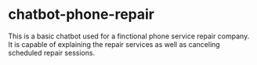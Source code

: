 # chatbot-phone-repair

This is a basic chatbot used for a finctional phone service repair company.
It is capable of explaining the repair services as well as canceling scheduled repair sessions.

